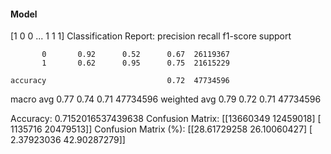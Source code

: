 #### Model
[1 0 0 ... 1 1 1]
Classification Report:
              precision    recall  f1-score   support

           0       0.92      0.52      0.67  26119367
           1       0.62      0.95      0.75  21615229

    accuracy                           0.72  47734596
   macro avg       0.77      0.74      0.71  47734596
weighted avg       0.79      0.72      0.71  47734596

Accuracy: 0.7152016537439638
Confusion Matrix:
[[13660349 12459018]
 [ 1135716 20479513]]
Confusion Matrix (%):
[[28.61729258 26.10060427]
 [ 2.37923036 42.90287279]]
